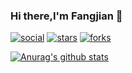 ### Hi there,I'm Fangjian 👋

<!--
**fangjian98/fangjian98** is a ✨ _special_ ✨ repository because its `README.md` (this file) appears on your GitHub profile.

Here are some ideas to get you started:

- 🔭 I’m currently working on ...
- 🌱 I’m currently learning ...
- 👯 I’m looking to collaborate on ...
- 🤔 I’m looking for help with ...
- 💬 Ask me about ...
- 📫 How to reach me: ...
- 😄 Pronouns: ...
- ⚡ Fun fact: ...
-->

<!--
emoji:
https://emoji.muan.co/

https://github.com/muan/emoji

https://github.com/carloscuesta/gitmoji

Github user or Repo icon
https://shields.io/

Github Home Readme
https://github.com/anuraghazra/github-readme-stats
-->


[![social](https://img.shields.io/github/followers/fangjian98)](https://github.com/fangjian98?tab=followers)
[![stars](https://img.shields.io/github/stars/fangjian98/fangjian98)](https://github.com/fangjian98/fangjian98/stargazers)
[![forks](https://img.shields.io/github/forks/fangjian98/fangjian98)](https://github.com/fangjian98/fangjian98/network/members)

[![Anurag's github stats](https://github-readme-stats.vercel.app/api?username=fangjian98&theme=radical&include_all_commits=true)](https://github.com/anuraghazra/github-readme-stats)

